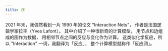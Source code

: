 ```yaml
---
title: 序
---
```


2021 年末，我偶然看到一片 1990 年的论文 "Interaction Nets"，
作者是法国逻辑学家拉丰（Yves Lafont）。
其中介绍了一种很新奇的计算模型，
用节点和边组成的图作为数据，
用相邻节点之间的反应与变化作为计算。
这类似化学反应，所以 "Interaction" 一词，我翻译为「反应」，
整个计算模型就称作「反应网」。

